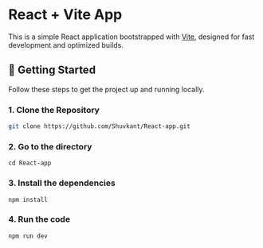 # React + Vite App

This is a simple React application bootstrapped with [Vite](https://vitejs.dev/), designed for fast development and optimized builds.

## 🚀 Getting Started

Follow these steps to get the project up and running locally.

### 1. Clone the Repository

```bash
git clone https://github.com/Shuvkant/React-app.git
```
### 2. Go to the directory
```
cd React-app
```
### 3. Install the dependencies
```
npm install
```
### 4. Run the code
```
npm run dev
```